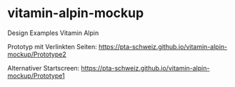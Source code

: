 # vitamin-alpin-mockup
Design Examples Vitamin Alpin

Prototyp mit Verlinkten Seiten:
https://pta-schweiz.github.io/vitamin-alpin-mockup/Prototype2

Alternativer Startscreen:
https://pta-schweiz.github.io/vitamin-alpin-mockup/Prototype1
